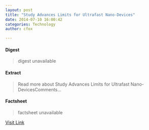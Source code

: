 ```yaml
---
layout: post
title: "Study Advances Limits for Ultrafast Nano-Devices"
date: 2014-07-10 16:00:42
categories: Technology
author: cfox

---
```



#### Digest
>digest unavailable

#### Extract
>Read more about Study Advances Limits for Ultrafast Nano-DevicesComments...

#### Factsheet
>factsheet unavailable

[Visit Link](http://www.pddnet.com/news/2014/07/study-advances-limits-ultrafast-nano-devices)


